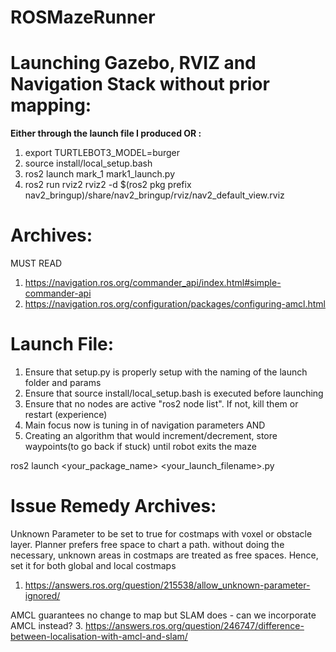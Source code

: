 # ROSMazeRunner


# Launching Gazebo, RVIZ and Navigation Stack without prior mapping:
**Either through the launch file I produced OR :**


1. export TURTLEBOT3_MODEL=burger
2. source install/local_setup.bash
3. ros2 launch mark_1 mark1_launch.py
4. ros2 run rviz2 rviz2 -d $(ros2 pkg prefix nav2_bringup)/share/nav2_bringup/rviz/nav2_default_view.rviz



# Archives:
MUST READ
1. https://navigation.ros.org/commander_api/index.html#simple-commander-api
2. https://navigation.ros.org/configuration/packages/configuring-amcl.html

# Launch File:

1. Ensure that setup.py is properly setup with the naming of the launch folder and params
2. Ensure that source install/local_setup.bash is executed before launching
3. Ensure that no nodes are active "ros2 node list". If not, kill them or restart (experience)
4. Main focus now is tuning in of navigation parameters AND
5. Creating an algorithm that would increment/decrement, store waypoints(to go back if stuck) until robot exits the maze

ros2 launch <your_package_name> <your_launch_filename>.py


# Issue Remedy Archives:
Unknown Parameter to be set to true for costmaps with voxel or obstacle layer. Planner prefers free space to chart a path. without doing the necessary,
unknown areas in costmaps are treated as free spaces. Hence, set it for both global and local costmaps
1. https://answers.ros.org/question/215538/allow_unknown-parameter-ignored/

AMCL guarantees no change to map but SLAM does - can we incorporate AMCL instead?
3. https://answers.ros.org/question/246747/difference-between-localisation-with-amcl-and-slam/


